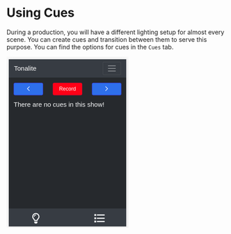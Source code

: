 # Using Cues

During a production, you will have a different lighting setup for almost every scene. You can create cues and transition between them to serve this purpose. You can find the options for cues in the `Cues` tab.

![Cues UI tab](../images/cues.png)
